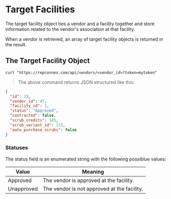 # Target Facilities

The target facility object ties a vendor and a facility together and store information related to the vendor's association at that facility.

When a vendor is retrieved, an array of target facility objects is returned in the result.

## The Target Facility Object

```shell
curl "https://repconnex.com/api/vendors/<vendor_id>?token=mytoken"  
```

> The above command returns JSON structured like this:

```json
{
  "id": 23,
  "vendor_id": 47,
  "facility_id": 1,
  "status": "Approved",
  "contracted": false,
  "scrub_credits": 145,
  "scrub_variant_id": 123,
  "auto_purchase_scrubs": false
}
```

### Statuses

The status field is an enumerated string with the following possiblue values:

Value | Meaning
----- | -------
Approved | The vendor is approved at the facility.
Unapproved | The vendor is not approved at the facility.
